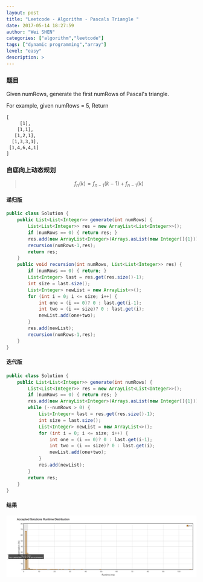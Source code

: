 ```yaml
---
layout: post
title: "Leetcode - Algorithm - Pascals Triangle "
date: 2017-05-14 18:27:59
author: "Wei SHEN"
categories: ["algorithm","leetcode"]
tags: ["dynamic programming","array"]
level: "easy"
description: >
---
```


### 题目
Given numRows, generate the first numRows of Pascal's triangle.

For example, given numRows = 5,
Return
```
[
     [1],
    [1,1],
   [1,2,1],
  [1,3,3,1],
 [1,4,6,4,1]
]
```

### 自底向上动态规划
> $$f_{n}(k) = f_{n-1}(k-1) + f_{n-1}(k)$$

#### 递归版
```java
public class Solution {
    public List<List<Integer>> generate(int numRows) {
        List<List<Integer>> res = new ArrayList<List<Integer>>();
        if (numRows == 0) { return res; }
        res.add(new ArrayList<Integer>(Arrays.asList(new Integer[]{1})));
        recursion(numRows-1,res);
        return res;
    }
    public void recursion(int numRows, List<List<Integer>> res) {
        if (numRows == 0) { return; }
        List<Integer> last = res.get(res.size()-1);
        int size = last.size();
        List<Integer> newList = new ArrayList<>();
        for (int i = 0; i <= size; i++) {
            int one = (i == 0)? 0 : last.get(i-1);
            int two = (i == size)? 0 : last.get(i);
            newList.add(one+two);
        }
        res.add(newList);
        recursion(numRows-1,res);
    }
}
```

#### 迭代版
```java
public class Solution {
    public List<List<Integer>> generate(int numRows) {
        List<List<Integer>> res = new ArrayList<List<Integer>>();
        if (numRows == 0) { return res; }
        res.add(new ArrayList<Integer>(Arrays.asList(new Integer[]{1})));
        while (--numRows > 0) {
            List<Integer> last = res.get(res.size()-1);
            int size = last.size();
            List<Integer> newList = new ArrayList<>();
            for (int i = 0; i <= size; i++) {
                int one = (i == 0)? 0 : last.get(i-1);
                int two = (i == size)? 0 : last.get(i);
                newList.add(one+two);
            }
            res.add(newList);
        }
        return res;
    }
}
```

#### 结果
![pascals-triangle-1](/images/leetcode/pascals-triangle-1.png)
